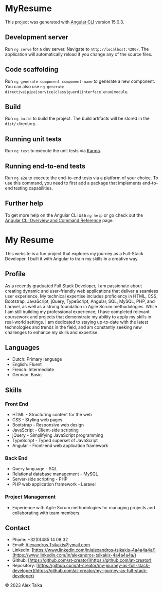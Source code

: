 # MyResume

This project was generated with [Angular CLI](https://github.com/angular/angular-cli) version 15.0.3.

## Development server

Run `ng serve` for a dev server. Navigate to `http://localhost:4200/`. The application will automatically reload if you change any of the source files.

## Code scaffolding

Run `ng generate component component-name` to generate a new component. You can also use `ng generate directive|pipe|service|class|guard|interface|enum|module`.

## Build

Run `ng build` to build the project. The build artifacts will be stored in the `dist/` directory.

## Running unit tests

Run `ng test` to execute the unit tests via [Karma](https://karma-runner.github.io).

## Running end-to-end tests

Run `ng e2e` to execute the end-to-end tests via a platform of your choice. To use this command, you need to first add a package that implements end-to-end testing capabilities.

## Further help

To get more help on the Angular CLI use `ng help` or go check out the [Angular CLI Overview and Command Reference](https://angular.io/cli) page.

# My Resume

This website is a fun project that explores my journey as a Full-Stack Developer. I built it with Angular to train my skills in a creative way.

## Profile

As a recently graduated Full Stack Developer, I am passionate about creating dynamic and user-friendly web applications that deliver a seamless user experience. My technical expertise includes proficiency in HTML, CSS, Bootstrap, JavaScript, jQuery, TypeScript, Angular, SQL, MySQL, PHP, and Laravel, as well as a strong foundation in Agile Scrum methodologies. While I am still building my professional experience, I have completed relevant coursework and projects that demonstrate my ability to apply my skills in real-world settings. I am dedicated to staying up-to-date with the latest technologies and trends in the field, and am constantly seeking new challenges to enhance my skills and expertise.

## Languages

- Dutch: Primary language
- English: Fluent
- French: Intermediate
- German: Basic

## Skills

### Front End

- HTML - Structuring content for the web
- CSS - Styling web pages
- Bootstrap - Responsive web design
- JavaScript - Client-side scripting
- jQuery - Simplifying JavaScript programming
- TypeScript - Typed superset of JavaScript
- Angular - Front-end web application framework

### Back End

- Query language - SQL
- Relational database management - MySQL
- Server-side scripting - PHP
- PHP web application framework - Laravel

### Project Management

- Experience with Agile Scrum methodologies for managing projects and collaborating with team members.

## Contact

- Phone: +32(0)485 14 08 32
- Email: [Alexandros.Tsikakis@ymail.com](mailto:Alexandros.Tsikakis@ymail.com)
- LinkedIn: [https://www.linkedin.com/in/alexandros-tsikakis-4a4a4a4a/](https://www.linkedin.com/in/alexandros-tsikakis-4a4a4a4a/)
- Github: [https://github.com/at-creator](https://github.com/at-creator)
- Repository: [https://github.com/at-creator/my-journey-as-full-stack-developer](https://github.com/at-creator/my-journey-as-full-stack-developer)

© 2023 Alex Tsika